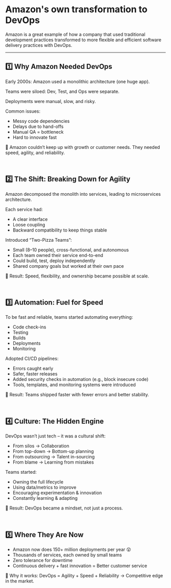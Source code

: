 # Amazon's own transformation to DevOps

Amazon is a great example of how a company that used traditional development practices transformed to more flexible and efficient software delivery practices with DevOps.

---

## 1️⃣ Why Amazon Needed DevOps
Early 2000s: Amazon used a monolithic architecture (one huge app).

Teams were siloed: Dev, Test, and Ops were separate.

Deployments were manual, slow, and risky.

Common issues:

- Messy code dependencies
- Delays due to hand-offs
- Manual QA = bottleneck
- Hard to innovate fast

📌 Amazon couldn’t keep up with growth or customer needs. They needed speed, agility, and reliability.

<br>

## 2️⃣ The Shift: Breaking Down for Agility
Amazon decomposed the monolith into services, leading to microservices architecture.

Each service had:

- A clear interface
- Loose coupling
- Backward compatibility to keep things stable

Introduced “Two-Pizza Teams”:

- Small (8–10 people), cross-functional, and autonomous
- Each team owned their service end-to-end
- Could build, test, deploy independently
- Shared company goals but worked at their own pace

📌 Result: Speed, flexibility, and ownership became possible at scale.

<br>

## 3️⃣ Automation: Fuel for Speed
To be fast and reliable, teams started automating everything:

- Code check-ins
- Testing
- Builds
- Deployments
- Monitoring

Adopted CI/CD pipelines:

- Errors caught early
- Safer, faster releases
- Added security checks in automation (e.g., block insecure code)
- Tools, templates, and monitoring systems were introduced

📌 Result: Teams shipped faster with fewer errors and better stability.

<br>

## 4️⃣ Culture: The Hidden Engine
DevOps wasn’t just tech – it was a cultural shift:

- From silos → Collaboration
- From top-down → Bottom-up planning
- From outsourcing → Talent in-sourcing
- From blame → Learning from mistakes

Teams started:

- Owning the full lifecycle
- Using data/metrics to improve
- Encouraging experimentation & innovation
- Constantly learning & adapting

📌 Result: DevOps became a mindset, not just a process.

<br>

## 5️⃣ Where They Are Now
- Amazon now does 150+ million deployments per year 😲
- Thousands of services, each owned by small teams
- Zero tolerance for downtime
- Continuous delivery + fast innovation = Better customer service

📌 Why it works: DevOps = Agility + Speed + Reliability → Competitive edge in the market.

